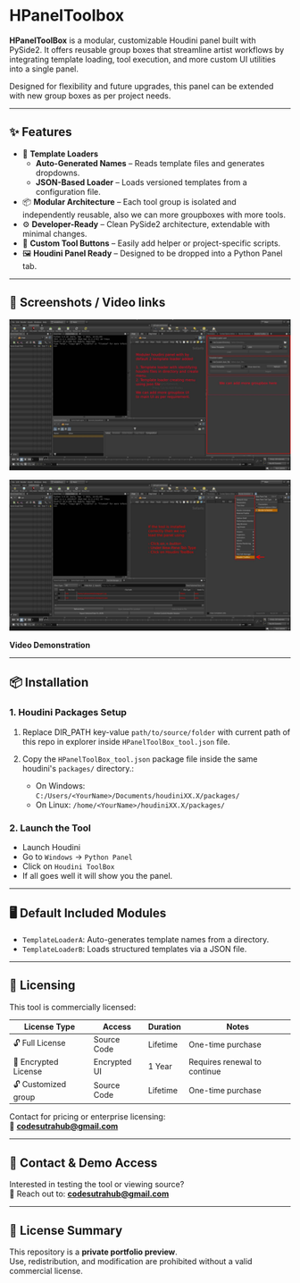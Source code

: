 # HPanelToolbox

**HPanelToolBox** is a modular, customizable Houdini panel built with PySide2. It offers reusable group boxes that streamline artist workflows by integrating template loading, tool execution, and more custom UI utilities into a single panel.

Designed for flexibility and future upgrades, this panel can be extended with new group boxes as per project needs.

---

## ✨ Features

- 🧠 **Template Loaders**
  - **Auto-Generated Names** – Reads template files and generates dropdowns.
  - **JSON-Based Loader** – Loads versioned templates from a configuration file.
- 📦 **Modular Architecture** – Each tool group is isolated and independently reusable, also we can more groupboxes with more tools.
- ⚙️ **Developer-Ready** – Clean PySide2 architecture, extendable with minimal changes.
- 🧰 **Custom Tool Buttons** – Easily add helper or project-specific scripts.
- 🖼️ **Houdini Panel Ready** – Designed to be dropped into a Python Panel tab.

---

## 📸 Screenshots / Video links

![alt text](resources/hpanel_toolbox_01.jpg)

![alt text](resources/hpanel_toolbox_02.jpg)

**Video Demonstration**

---

## 📦 Installation

### 1. Houdini Packages Setup

1. Replace DIR_PATH key-value `path/to/source/folder` with current path of this repo in explorer inside `HPanelToolBox_tool.json` file.
2. Copy the `HPanelToolBox_tool.json` package file inside the same houdini's `packages/` directory.:

    - On Windows:  
     `C:/Users/<YourName>/Documents/houdiniXX.X/packages/`
    - On Linux:
     `/home/<YourName>/houdiniXX.X/packages/`

### 2. Launch the Tool

- Launch Houdini
- Go to `Windows` → `Python Panel`
- Click on `Houdini ToolBox`
- If all goes well it will show you the panel.

---

## 🖥️ Default Included Modules

- `TemplateLoaderA`: Auto-generates template names from a directory.
- `TemplateLoaderB`: Loads structured templates via a JSON file.

---


## 🔐 Licensing

This tool is commercially licensed:

| License Type         | Access       | Duration | Notes                         |
|----------------------|--------------|----------|-------------------------------|
| 🔓 Full License      | Source Code  | Lifetime | One-time purchase             |
| 🔐 Encrypted License | Encrypted UI | 1 Year   | Requires renewal to continue  |
| 🔓 Customized group  | Source Code  | Lifetime | One-time purchase             |

Contact for pricing or enterprise licensing:  
📧 **codesutrahub@gmail.com**

---

## 🙋 Contact & Demo Access

Interested in testing the tool or viewing source?  
📧 Reach out to: **codesutrahub@gmail.com**

---

## 🧾 License Summary

This repository is a **private portfolio preview**.  
Use, redistribution, and modification are prohibited without a valid commercial license.
